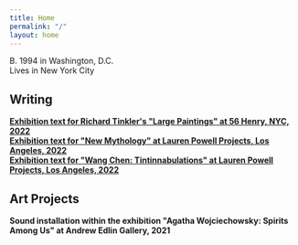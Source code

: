 ```yaml
---
title: Home
permalink: "/"
layout: home
---
```


B. 1994 in Washington, D.C.
<br>Lives in New York City

## Writing

**[Exhibition text for Richard Tinkler's "Large Paintings" at 56 Henry, NYC, 2022](https://56henry.nyc/exhibitions/large-paintings)**
<br>**[Exhibition text for "New Mythology" at Lauren Powell Projects, Los Angeles, 2022](https://www.laurenpowellprojects.com/exhibitions/2022/newmythology)**
<br>**[Exhibition text for "Wang Chen: Tintinnabulations" at Lauren Powell Projects, Los Angeles, 2022](https://www.laurenpowellprojects.com/exhibitions/2022/tintinnabulations)**

## Art Projects

**Sound installation within the exhibition "Agatha Wojciechowsky: Spirits Among Us" at Andrew Edlin Gallery, 2021**